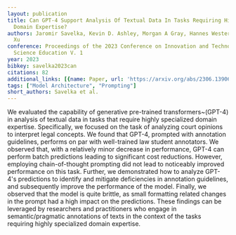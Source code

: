 ```yaml
---
layout: publication
title: Can GPT-4 Support Analysis Of Textual Data In Tasks Requiring Highly Specialized
  Domain Expertise?
authors: Jaromir Savelka, Kevin D. Ashley, Morgan A Gray, Hannes Westermann, Huihui
  Xu
conference: Proceedings of the 2023 Conference on Innovation and Technology in Computer
  Science Education V. 1
year: 2023
bibkey: savelka2023can
citations: 82
additional_links: [{name: Paper, url: 'https://arxiv.org/abs/2306.13906'}]
tags: ["Model Architecture", "Prompting"]
short_authors: Savelka et al.
---
```

We evaluated the capability of generative pre-trained transformers~(GPT-4) in
analysis of textual data in tasks that require highly specialized domain
expertise. Specifically, we focused on the task of analyzing court opinions to
interpret legal concepts. We found that GPT-4, prompted with annotation
guidelines, performs on par with well-trained law student annotators. We
observed that, with a relatively minor decrease in performance, GPT-4 can
perform batch predictions leading to significant cost reductions. However,
employing chain-of-thought prompting did not lead to noticeably improved
performance on this task. Further, we demonstrated how to analyze GPT-4's
predictions to identify and mitigate deficiencies in annotation guidelines, and
subsequently improve the performance of the model. Finally, we observed that
the model is quite brittle, as small formatting related changes in the prompt
had a high impact on the predictions. These findings can be leveraged by
researchers and practitioners who engage in semantic/pragmatic annotations of
texts in the context of the tasks requiring highly specialized domain
expertise.